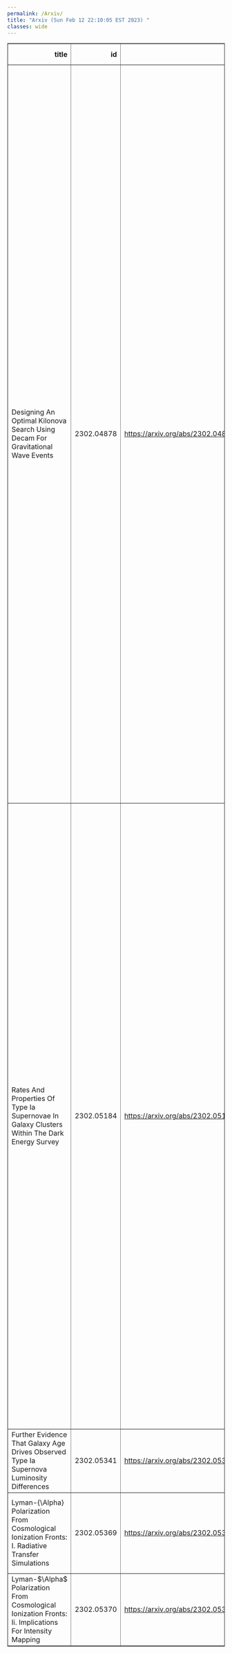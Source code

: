 ```yaml
---
permalink: /Arxiv/
title: "Arxiv (Sun Feb 12 22:10:05 EST 2023) "
classes: wide
---
```

<table border="1" class="dataframe">
  <thead>
    <tr style="text-align: right;">
      <th>title</th>
      <th>id</th>
      <th>url</th>
      <th>authors</th>
      <th>Local Authors</th>
    </tr>
  </thead>
  <tbody>
    <tr>
      <td>Designing An Optimal Kilonova Search Using Decam For Gravitational Wave   Events</td>
      <td>2302.04878</td>
      <td><a href="https://arxiv.org/abs/2302.04878" target="_blank">https://arxiv.org/abs/2302.04878</a></td>
      <td>C. R. Bom, J. Annis, A. Garcia, A. Palmese, N. Sherman, M. Soares-Santos, L. Santana-Silva, R. Morgan, K. Bechtol, T. Davis, H. T. Diehl, S. S. Allam, T. G. Bachmann, B. M. O. Fraga, J. Garcıa-Bellido, M. S. S. Gill, K. Herner, C. D. Kilpatrick, M. Makler, F. Olivares E., M. E. S. Pereira, J. Pineda, A. Santos, D. L. Tucker, M. P. Wiesner, M. Aguena, O. Alves, D. Bacon, P. H. Bernardinelli, E. Bertin, S. Bocquet, D. Brooks, M. Carrasco Kind, J. Carretero, C. Conselice, M. Costanzi, L. N. Da Costa, J. De Vicente, S. Desai, P. Doel, S. Everett, I. Ferrero, J. Frieman, M. Gatti, D. W. Gerdes, D. Gruen, R. A. Gruendl, G. Gutierrez, S. R. Hinton, D. L. Hollowood, K. Honscheid, D. J. James, K. Kuehn, N. Kuropatkin, P. Melchior, J. Mena-Fernandez, F. Menanteau, A. Pieres, A. A. Plazas Malagon, M. Raveri, M. Rodriguez-Monroy, E. Sanchez, B. Santiago, I. Sevilla-Noarbe, M. Smith, E. Suchyta, M. E. C. Swanson, G. Tarle, C. To, N. Weaverdyck</td>
      <td>Chun-Hao To, Klaus Honscheid, Michael Rizzo Smith</td>
    </tr>
    <tr>
      <td>Rates And Properties Of Type Ia Supernovae In Galaxy Clusters Within The   Dark Energy Survey</td>
      <td>2302.05184</td>
      <td><a href="https://arxiv.org/abs/2302.05184" target="_blank">https://arxiv.org/abs/2302.05184</a></td>
      <td>M. Toy, P. Wiseman, M. Sullivan, C. Frohmaier, A. Palmese, O. Graur, B. Popovic, T. M. Davis, L. Galbany, L. Kelsey, C. Lidman, D. Scolnic, T. M. C. Abbott, M. Aguena, S. Allam, O. Alves, J. Annis, D. Bacon, D. Brooks, D. L. Burke, M. Carrasco Kind, J. Carretero, F. J. Castander, C. Conselice, L. N. Da Costa, M. E. S. Pereira, J. De Vicente, S. Desai, H. T. Diehl, P. Doel, S. Everett, I. Ferrero, J. Frieman, D. W. Gerdes, D. Gruen, R. A. Gruendl, G. Gutierrez, S. R. Hinton, D. L. Hollowood, K. Honscheid, D. J. James, K. Kuehn, N. Kuropatkin, J. L. Marshall, P. Melchior, J. Mena-Fernández, F. Menanteau, R. Miquel, A. Pieres, A. A. Plazas Malagón, A. K. Romer, E. Sanchez, V. Scarpine, I. Sevilla-Noarbe, M. Smith, M. Soares-Santos, E. Suchyta, G. Tarle, C. To, N. Weaverdyck</td>
      <td>Chun-Hao To, Klaus Honscheid, Michael Rizzo Smith</td>
    </tr>
    <tr>
      <td>Further Evidence That Galaxy Age Drives Observed Type Ia Supernova   Luminosity Differences</td>
      <td>2302.05341</td>
      <td><a href="https://arxiv.org/abs/2302.05341" target="_blank">https://arxiv.org/abs/2302.05341</a></td>
      <td>P. Wiseman, M. Sullivan, M. Smith, B. Popovic</td>
      <td>Michael Rizzo Smith</td>
    </tr>
    <tr>
      <td>Lyman-{\Alpha} Polarization From Cosmological Ionization Fronts: I.   Radiative Transfer Simulations</td>
      <td>2302.05369</td>
      <td><a href="https://arxiv.org/abs/2302.05369" target="_blank">https://arxiv.org/abs/2302.05369</a></td>
      <td>Yuanyuan Yang, Emily Koivu, Chenxiao Zeng, Heyang Long, Christopher M. Hirata</td>
      <td>Chenxiao Zeng, Emily Koivu, Heyang Long</td>
    </tr>
    <tr>
      <td>Lyman-$\Alpha$ Polarization From Cosmological Ionization Fronts: Ii.   Implications For Intensity Mapping</td>
      <td>2302.05370</td>
      <td><a href="https://arxiv.org/abs/2302.05370" target="_blank">https://arxiv.org/abs/2302.05370</a></td>
      <td>Emily Koivu, Heyang Long, Yuanyuan Yang, Christopher M. Hirata</td>
      <td>Emily Koivu, Heyang Long</td>
    </tr>
  </tbody>
</table>